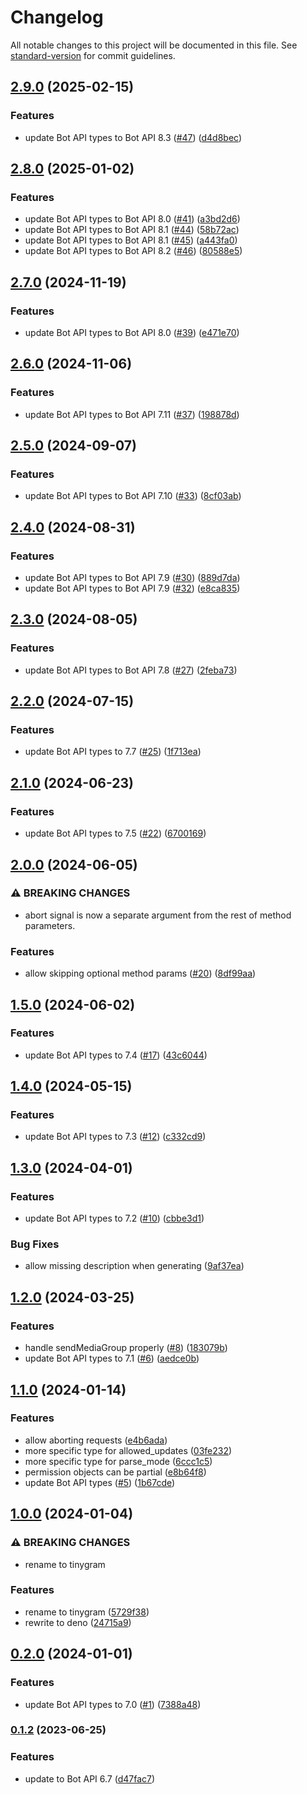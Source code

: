 # Changelog

All notable changes to this project will be documented in this file. See [standard-version](https://github.com/conventional-changelog/standard-version) for commit guidelines.

## [2.9.0](https://github.com/phaux/tinygram/compare/v2.8.0...v2.9.0) (2025-02-15)


### Features

* update Bot API types to Bot API 8.3 ([#47](https://github.com/phaux/tinygram/issues/47)) ([d4d8bec](https://github.com/phaux/tinygram/commit/d4d8bec164a06020b08276a895fdf9c2f201bad1))

## [2.8.0](https://github.com/phaux/tinygram/compare/v2.7.0...v2.8.0) (2025-01-02)


### Features

* update Bot API types to Bot API 8.0 ([#41](https://github.com/phaux/tinygram/issues/41)) ([a3bd2d6](https://github.com/phaux/tinygram/commit/a3bd2d6aa503d417041c5f3c36193fedd940e271))
* update Bot API types to Bot API 8.1 ([#44](https://github.com/phaux/tinygram/issues/44)) ([58b72ac](https://github.com/phaux/tinygram/commit/58b72ac508b575cadc27475093b2bad990d371f6))
* update Bot API types to Bot API 8.1 ([#45](https://github.com/phaux/tinygram/issues/45)) ([a443fa0](https://github.com/phaux/tinygram/commit/a443fa0570a9b9d5415ac5406cfb90c4c59bb45a))
* update Bot API types to Bot API 8.2 ([#46](https://github.com/phaux/tinygram/issues/46)) ([80588e5](https://github.com/phaux/tinygram/commit/80588e5cea4bf4189237a096f7df3b0c78c9c74a))

## [2.7.0](https://github.com/phaux/tinygram/compare/v2.6.0...v2.7.0) (2024-11-19)


### Features

* update Bot API types to Bot API 8.0 ([#39](https://github.com/phaux/tinygram/issues/39)) ([e471e70](https://github.com/phaux/tinygram/commit/e471e70cf123143b41267a28b6724a109845a75c))

## [2.6.0](https://github.com/phaux/tinygram/compare/v2.5.0...v2.6.0) (2024-11-06)


### Features

* update Bot API types to Bot API 7.11 ([#37](https://github.com/phaux/tinygram/issues/37)) ([198878d](https://github.com/phaux/tinygram/commit/198878db5d189ba612e34951cc5b5e568b1bf088))

## [2.5.0](https://github.com/phaux/tinygram/compare/v2.4.0...v2.5.0) (2024-09-07)


### Features

* update Bot API types to Bot API 7.10 ([#33](https://github.com/phaux/tinygram/issues/33)) ([8cf03ab](https://github.com/phaux/tinygram/commit/8cf03abaa1ce6b964705318d52acf6f4ada3025b))

## [2.4.0](https://github.com/phaux/tinygram/compare/v2.3.0...v2.4.0) (2024-08-31)


### Features

* update Bot API types to Bot API 7.9 ([#30](https://github.com/phaux/tinygram/issues/30)) ([889d7da](https://github.com/phaux/tinygram/commit/889d7da162f87d475b26f083c6316631a6430deb))
* update Bot API types to Bot API 7.9 ([#32](https://github.com/phaux/tinygram/issues/32)) ([e8ca835](https://github.com/phaux/tinygram/commit/e8ca835d363afa9827ca62e7734ad6ead7ef5614))

## [2.3.0](https://github.com/phaux/tinygram/compare/v2.2.0...v2.3.0) (2024-08-05)


### Features

* update Bot API types to Bot API 7.8 ([#27](https://github.com/phaux/tinygram/issues/27)) ([2feba73](https://github.com/phaux/tinygram/commit/2feba73c9b1a595a903250d73c4963272859b98c))

## [2.2.0](https://github.com/phaux/tinygram/compare/v2.1.0...v2.2.0) (2024-07-15)


### Features

* update Bot API types to 7.7 ([#25](https://github.com/phaux/tinygram/issues/25)) ([1f713ea](https://github.com/phaux/tinygram/commit/1f713ea767397ad299a2546bd2a766277994aacc))

## [2.1.0](https://github.com/phaux/tinygram/compare/v2.0.0...v2.1.0) (2024-06-23)


### Features

* update Bot API types to 7.5 ([#22](https://github.com/phaux/tinygram/issues/22)) ([6700169](https://github.com/phaux/tinygram/commit/6700169a2cdce11c7d488106fdb67cef51403b13))

## [2.0.0](https://github.com/phaux/tinygram/compare/v1.5.0...v2.0.0) (2024-06-05)


### ⚠ BREAKING CHANGES

* abort signal is now a separate argument from the rest of method parameters.

### Features

* allow skipping optional method params ([#20](https://github.com/phaux/tinygram/issues/20)) ([8df99aa](https://github.com/phaux/tinygram/commit/8df99aa56efc5f9ae61241c2c77e6f4360efa541))

## [1.5.0](https://github.com/phaux/tinygram/compare/v1.4.0...v1.5.0) (2024-06-02)


### Features

* update Bot API types to 7.4 ([#17](https://github.com/phaux/tinygram/issues/17)) ([43c6044](https://github.com/phaux/tinygram/commit/43c60448ce557ab48014a0ceff75049cb1550c93))

## [1.4.0](https://github.com/phaux/tinygram/compare/v1.3.0...v1.4.0) (2024-05-15)


### Features

* update Bot API types to 7.3 ([#12](https://github.com/phaux/tinygram/issues/12)) ([c332cd9](https://github.com/phaux/tinygram/commit/c332cd9a389dabdffee6cf508f74a634a6aa597d))

## [1.3.0](https://github.com/phaux/tinygram/compare/v1.2.0...v1.3.0) (2024-04-01)


### Features

* update Bot API types to 7.2 ([#10](https://github.com/phaux/tinygram/issues/10)) ([cbbe3d1](https://github.com/phaux/tinygram/commit/cbbe3d1a900e1d54dbdb3d50c69e42dea1cc8fa0))


### Bug Fixes

* allow missing description when generating ([9af37ea](https://github.com/phaux/tinygram/commit/9af37ea74919fdccf65857b8a8116ce9e65f388a))

## [1.2.0](https://github.com/phaux/tinygram/compare/v1.1.0...v1.2.0) (2024-03-25)


### Features

* handle sendMediaGroup properly ([#8](https://github.com/phaux/tinygram/issues/8)) ([183079b](https://github.com/phaux/tinygram/commit/183079bbdbe3345ccc3ead2e292bc27f671c48e8))
* update Bot API types to 7.1 ([#6](https://github.com/phaux/tinygram/issues/6)) ([aedce0b](https://github.com/phaux/tinygram/commit/aedce0b7bc4f57d56f129e24db9e7702c739eb19))

## [1.1.0](https://github.com/phaux/tinygram/compare/v1.0.0...v1.1.0) (2024-01-14)


### Features

* allow aborting requests ([e4b6ada](https://github.com/phaux/tinygram/commit/e4b6ada0e7f6d3ffb74ad5ab8ddb2731eeb6ce65))
* more specific type for allowed_updates ([03fe232](https://github.com/phaux/tinygram/commit/03fe2324cd3e843d0811e8ede02802018c26db57))
* more specific type for parse_mode ([6ccc1c5](https://github.com/phaux/tinygram/commit/6ccc1c52f76a7c63eba1811a7bb7ba209abd368f))
* permission objects can be partial ([e8b64f8](https://github.com/phaux/tinygram/commit/e8b64f815738ae8d5f54e7eabca331b1484ce2b0))
* update Bot API types ([#5](https://github.com/phaux/tinygram/issues/5)) ([1b67cde](https://github.com/phaux/tinygram/commit/1b67cdec66076571a21eaa5b56bd78c699192e78))

## [1.0.0](https://github.com/phaux/tinygram/compare/v0.2.0...v1.0.0) (2024-01-04)


### ⚠ BREAKING CHANGES

* rename to tinygram

### Features

* rename to tinygram ([5729f38](https://github.com/phaux/tinygram/commit/5729f388fa9807b6a13a2e2033328dfc84b15e30))
* rewrite to deno ([24715a9](https://github.com/phaux/tinygram/commit/24715a97f47ade16d9cfd829fc8fd816f1d97c57))

## [0.2.0](https://github.com/phaux/tinygram/compare/v0.1.2...v0.2.0) (2024-01-01)

### Features

* update Bot API types to 7.0 ([#1](https://github.com/phaux/tinygram/issues/1)) ([7388a48](https://github.com/phaux/tinygram/commit/7388a487963d5df2004932dd6e910dd78c4e6bc3))

### [0.1.2](https://github.com/phaux/tinygram/compare/v0.1.1...v0.1.2) (2023-06-25)

### Features

* update to Bot API 6.7 ([d47fac7](https://github.com/phaux/tinygram/commit/d47fac777362a9f2c369355b4f680e2663781671))
